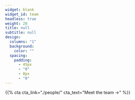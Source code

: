 ```yaml
---
widget: blank
widget_id: team
headless: true
weight: 20
title: null
subtitle: null
design:
  columns: "1"
  background:
    color: ""
  spacing:
    padding:
      - 45px
      - "0"
      - 0px
      - "0"
---
```


{{% cta cta_link="./people/" cta_text="Meet the team →" %}}
